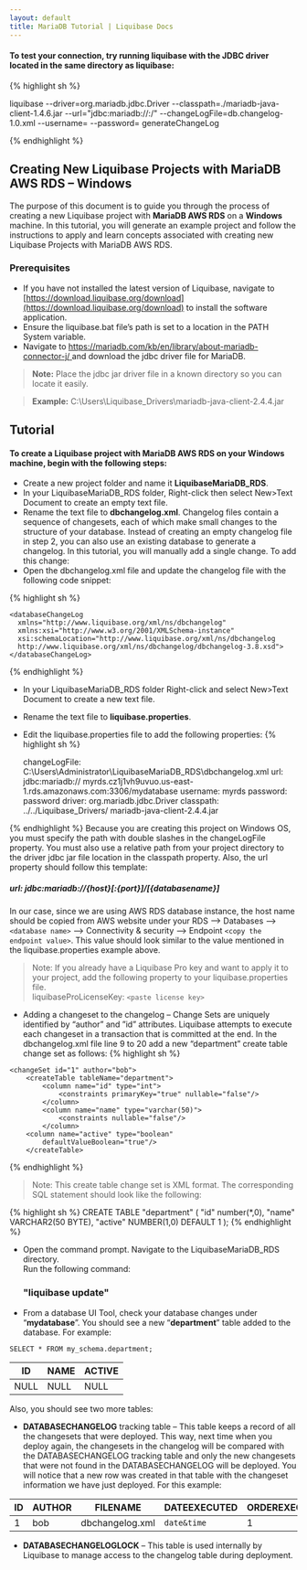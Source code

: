 ```yaml
---
layout: default
title: MariaDB Tutorial | Liquibase Docs
---
```


#### To test your connection, try running liquibase with the JDBC driver located in the same directory as liquibase:

{% highlight sh %}

liquibase
  --driver=org.mariadb.jdbc.Driver
  --classpath=./mariadb-java-client-1.4.6.jar
  --url="jdbc:mariadb://<IP OR HOSTNAME>:<PORT>/<SCHEMA NAME>"
  --changeLogFile=db.changelog-1.0.xml
  --username=<MARIADB USERNAME>
  --password=<MARIADB PASSWORD>
generateChangeLog

{% endhighlight %}


## **Creating New Liquibase Projects with MariaDB AWS RDS – Windows**
The purpose of this document is to guide you through the process of creating a new Liquibase project with **MariaDB AWS RDS** on a **Windows** machine. In this tutorial, you will generate an example project and follow the instructions to apply and learn concepts associated with creating new Liquibase Projects with MariaDB AWS RDS.
### Prerequisites
* If you have not installed the latest version of Liquibase, navigate to [https://download.liquibase.org/download](https://download.liquibase.org/download) to install the software application.
* Ensure the liquibase.bat file’s path is set to a location in the PATH System variable.
* Navigate to [https://mariadb.com/kb/en/library/about-mariadb-connector-j/ ](https://mariadb.com/kb/en/library/about-mariadb-connector-j/) and download the jdbc driver file for MariaDB.<br />

> **Note:** Place the jdbc jar driver file in a known directory so you can locate it easily.

>**Example:** C:\Users\Liquibase_Drivers\mariadb-java-client-2.4.4.jar

## Tutorial

#### To create a Liquibase project with MariaDB AWS RDS on your Windows machine, begin with the following steps:

* Create a new project folder and name it **LiquibaseMariaDB_RDS**.
* In your LiquibaseMariaDB_RDS folder, Right-click then select New>Text Document to create an empty text file.<br/>
* Rename the text file to **dbchangelog.xml**.
Changelog files contain a sequence of changesets, each of which make small changes to the structure of your database. Instead of creating an empty changelog file in step 2, you can also use an existing database to generate a changelog. In this tutorial, you will manually add a single change. To add this change:
* Open the dbchangelog.xml file and update the changelog file with the following code snippet:


{% highlight sh %}
  <?xml version="1.0" encoding="UTF-8"?>
	<databaseChangeLog
	  xmlns="http://www.liquibase.org/xml/ns/dbchangelog"
	  xmlns:xsi="http://www.w3.org/2001/XMLSchema-instance"
	  xsi:schemaLocation="http://www.liquibase.org/xml/ns/dbchangelog
	  http://www.liquibase.org/xml/ns/dbchangelog/dbchangelog-3.8.xsd">
	</databaseChangeLog>
{% endhighlight %}


* In your LiquibaseMariaDB_RDS folder Right-click and select New>Text Document to create a new text file.
* Rename the text file to **liquibase.properties**.
* Edit the liquibase.properties file to add the following properties:
{% highlight sh %}

    changeLogFile: C:\\Users\\Administrator\\LiquibaseMariaDB_RDS\\dbchangelog.xml
    url: jdbc:mariadb:// myrds.cz1j1vh9uvuo.us-east-1.rds.amazonaws.com:3306/mydatabase
    username: myrds
    password: password
    driver: org.mariadb.jdbc.Driver
    classpath: ../../Liquibase_Drivers/ mariadb-java-client-2.4.4.jar

{% endhighlight %}
Because you are creating this project on Windows OS, you must specify the path with double slashes in the changeLogFile property. You must also use a relative path from your project directory to the driver jdbc jar file location in the classpath property.  Also, the url property should follow this template:
##### url: jdbc:mariadb://{host}[:{port}]/[{databasename}]
In our case, since we are using AWS RDS database instance, the host name should be copied from AWS website under your RDS --> Databases --> `<database name>` --> Connectivity & security --> Endpoint `<copy the endpoint value>`.  This value should look similar to the value mentioned in the liquibase.properties example above.


> Note: If you already have a Liquibase Pro key and want to apply it to
> your project, add the following property to your liquibase.properties
> file. 	 
liquibaseProLicenseKey: `<paste license key>`

*	Adding a changeset to the changelog – Change Sets are uniquely identified by “author” and ”id” attributes. Liquibase attempts to execute each changeset in a transaction that is committed at the end.
In the dbchangelog.xml file line 9 to 20 add a new “department” create table change set as follows:
{% highlight sh %}
<?xml version="1.0" encoding="UTF-8"?>

<databaseChangeLog
  xmlns="http://www.liquibase.org/xml/ns/dbchangelog"
  xmlns:xsi="http://www.w3.org/2001/XMLSchema-instance"
  xsi:schemaLocation="http://www.liquibase.org/xml/ns/dbchangelog
         http://www.liquibase.org/xml/ns/dbchangelog/dbchangelog-3.8.xsd">

    <changeSet id="1" author="bob">
        <createTable tableName="department">
            <column name="id" type="int">
                <constraints primaryKey="true" nullable="false"/>
            </column>
            <column name="name" type="varchar(50)">
                <constraints nullable="false"/>
            </column>
		<column name="active" type="boolean"                     
			defaultValueBoolean="true"/>
        </createTable>
   </changeSet>
</databaseChangeLog>
{% endhighlight %}

> Note: This create table change set is XML format.  The corresponding
> SQL statement should look like the following:

{% highlight sh %}
CREATE TABLE "department"
(	"id" number(*,0),
	"name" VARCHAR2(50 BYTE),
	"active" NUMBER(1,0) DEFAULT 1
);
{% endhighlight %}

* Open the command prompt.  Navigate to the LiquibaseMariaDB_RDS directory.  
  Run the following command:

  ### "liquibase update"
*	 From a database UI Tool, check your database changes under “**mydatabase**”.
You should see a new “**department**” table added to the database.  For example:

    SELECT * FROM my_schema.department;


|ID  |NAME  |ACTIVE |
|--|--|--|
|NULL |NULL  |NULL|


Also, you should see two more tables:
*	**DATABASECHANGELOG** tracking table – This table keeps a record of all the changesets that were deployed.  This way, next time when you deploy again, the changesets in the changelog will be compared with the DATABASECHANGELOG tracking table and only the new changesets that were not found in the DATABASECHANGELOG will be deployed.  You will notice that a new row was created in that table with the changeset information we have just deployed.
For this example:

|ID|AUTHOR |FILENAME       |DATEEXECUTED|ORDEREXECUTED|EXECTYPE|MDSUM|...|
|--|--|--|--|--|--|--|--|
|1  |bob   |dbchangelog.xml|`date&time`|1|EXECUTED|`checksumvalue`|...|

*	**DATABASECHANGELOGLOCK** – This table is used internally by Liquibase to manage access to the changelog table during deployment.
